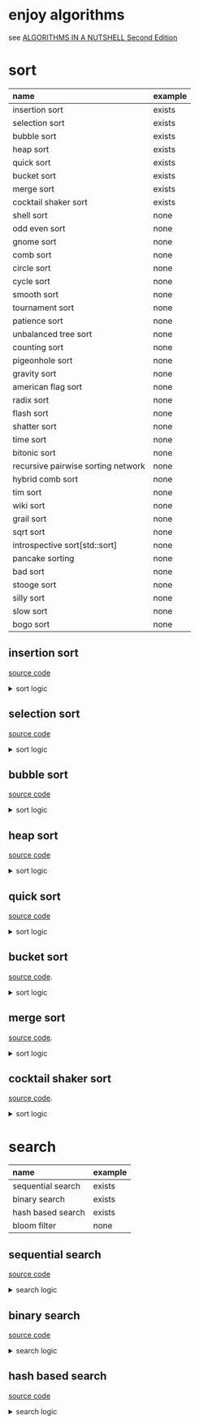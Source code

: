 # enjoy algorithms

see [ALGORITHMS IN A NUTSHELL Second Edition](https://www.oreilly.com/library/view/algorithms-in-a/9781491912973/)

# sort

| name | example |
| :----- | :----- |
| insertion sort | exists |
| selection sort | exists |
| bubble sort | exists |
| heap sort | exists |
| quick sort | exists |
| bucket sort | exists |
| merge sort | exists |
| cocktail shaker sort | exists |
| shell sort | none |
| odd even sort | none |
| gnome sort | none |
| comb sort | none |
| circle sort | none |
| cycle sort | none |
| smooth sort | none |
| tournament sort | none |
| patience sort | none |
| unbalanced tree sort | none |
| counting sort | none |
| pigeonhole sort | none |
| gravity sort | none |
| american flag sort | none |
| radix sort | none |
| flash sort | none |
| shatter sort | none |
| time sort | none |
| bitonic sort | none |
| recursive pairwise sorting network | none |
| hybrid comb sort | none |
| tim sort | none |
| wiki sort | none |
| grail sort | none |
| sqrt sort | none |
| introspective sort[std::sort] | none |
| pancake sorting | none |
| bad sort | none |
| stooge sort | none |
| silly sort | none |
| slow sort | none |
| bogo sort | none |

## insertion sort

[source code](./erlang_code/sort/insertion_sort.erl)

<details><summary>sort logic</summary>

```erlang
sort(L) when 1 >= length(L) -> 
  L;
sort(L) ->
  sort(L, fun(A, B) -> compare(A, B) end).
sort(L, F) ->
  % when occured insertion then retry
  case sort(L, F, false) of
    {L1, true} -> sort(L1, F);
    {L1, false} -> L1
  end.
sort(L, F, Insertion) ->
  sort([], L, F, Insertion).
sort(Front, Rear, _, Insertion) when 1 >= length(Rear) ->
  {lists:append(Front, Rear), Insertion};
sort(Front, Rear, F, Insertion) ->
  [H1, H2 | T] = Rear,
  case F(H1, H2) of
    greater_than -> 
      insertion(H1, Front, [H2 | T], F);
    _ ->
      Front1 = lists:append(Front, [H1]),
      Rear1 = [H2 | T],
      sort(Front1, Rear1, F, Insertion)
  end.

-spec insertion(
  T, 
  list(T), 
  list(T), 
  fun((T, T) -> greater_than | equal_to | lower_than)) -> {list(T), true | false}.
insertion(Value, Front, Rear, _) when 0 >= length(Rear) ->
  {lists:append(Front, [Value]), true};
insertion(Value, Front, Rear, F) ->
  [H1 | T] = Rear,
  case F(Value, H1) of
    greater_than ->
      Front1 = lists:append(Front, [H1]),
      insertion(Value, Front1, T, F);
    _ ->
      Front1 = lists:append(Front, [Value]),
      L = lists:append(Front1, Rear),
      {L, true}
  end.
```

</details>

## selection sort

[source code](./erlang_code/sort/selection_sort.erl)

<details><summary>sort logic</summary>

```erlang
-spec sort(list(T)) -> list(T).
sort(L) when 1 >= length(L) ->
  L;
sort(L) ->
  sort(
    L, 
    fun(A, B) -> compare(A, B) end,
    length(L)).

-spec sort(
  list(T), 
  fun((T, T) -> greater_than | equal_to | lower_than),
  integer()) -> list(T).
sort(L, _, 0) ->
  L;
sort(L, F, N) ->
  {MaxValue, L1} = get_max_value(L, F, []),
  L2 = lists:append(L1, [MaxValue]),
  sort(L2, F, N-1).

-spec get_max_value(
  list(T),
  fun((T, T) -> greater_than | equal_to | lower_than),
  list(T)) -> {T, list(T)}.
get_max_value(L, _, Retain) when 1 >= length(L) ->
  [H1|_] = L,
  {H1, Retain};
get_max_value(L, F, Retain) ->
  [H1, H2|T] = L,
  case F(H1, H2) of
    greater_than ->
      Retain1 = lists:append(Retain, [H2]),
      L1 = [H1 | T],
      get_max_value(L1, F, Retain1);
    _ ->
      Retain1 = lists:append(Retain, [H1]),
      L1 = [H2 | T],
      get_max_value(L1, F, Retain1)
  end.
```

</details>

## bubble sort

[source code](./erlang_code/sort/bubble_sort.erl)

<details><summary>sort logic</summary>

```erlang
sort(L) ->
  sort(L, fun(A, B) -> compare(A, B) end).
sort(L, _) when 1 >= length(L) ->
  L;
sort(L, F) ->
  case sort(L, F, false) of
    {L2, true} -> sort(L2, F);
    {L2, false} -> L2
  end.
sort(L, _, Move) when 1 >= length(L) ->
  {L, Move};
sort(L, F, Move) ->
  [A, B | T] = L,
  case F(A, B) of
    greater_than ->
      {Rest, _} = sort([A|T], F, Move),
      {[B|Rest], true};
    _ ->
      {Rest, Move2} = sort([B|T], F, Move),
      {[A|Rest], Move2}
  end.

```

</details>

## heap sort

[source code](./erlang_code/sort/heap_sort.erl)

<details><summary>sort logic</summary>

```erlang
sort(L) when length(L) =< 0 ->
  [];
sort(L) ->
  F = fun(A, B) -> compare(A, B) end,
  L1 = build_heap(L, F),
  N = length(L1),
  sort(L1, F, N).
sort(L, _, I) when I =< 1 ->
  L;
sort(L, F, I) ->
  L1 = swap(L, 1, I),
  L2 = heap_sort(L1, F, 1, I),
  sort(L2, F, I - 1).

build_heap(L, F) ->
  N = length(L),
  I = trunc(N / 2),
  build_heap(L, F, I, N + 1).
build_heap(L, _, I, _) when I =< 0 -> L;
build_heap(L, F, I, N) ->
  L1 = heap_sort(L, F, I, N),
  build_heap(L1, F, I - 1, N).

-spec heap_sort(
  list(T),
  fun((T, T) -> greater_than | lower_than | equal_to),
  I, 
  I) -> list(T).
heap_sort(L, F, I, N) ->
  {LeftNodeIndex, RightNodeIndex} = get_child_index(I, N),
  RootNode = list_nth(I, L),
  LeftNode = list_nth(LeftNodeIndex, L),
  RightNode = list_nth(RightNodeIndex, L),
  case max_nodes(F, RootNode, LeftNode, RightNode) of
    right ->
      L1 = swap(L, I, RightNodeIndex),
      heap_sort(L1, F, RightNodeIndex, N);
    left ->
      L1 = swap(L, I, LeftNodeIndex),
      heap_sort(L1, F, LeftNodeIndex, N);
    _ ->
      L
  end.
```

</details>

## quick sort

[source code](./erlang_code/sort/quick_sort.erl)

<details><summary>sort logic</summary>

```erlang
-spec sort(list(T)) -> list(T).
sort(L) ->
  quick_sort(L).

-spec quick_sort(list(T)) -> list(T).
quick_sort([]) -> [];
quick_sort(L) when length(L) =:= 1 -> L;
quick_sort(L) when length(L) < 100 -> heap_sort:sort(L);
quick_sort(L) ->
  quick_sort(L, get_pivot_index(L)).
quick_sort(L, PivotIndex) when length(L) < PivotIndex ->
  heap_sort:sort(L);
quick_sort(L, PivotIndex) ->
  {L1, L2} = partition(L, PivotIndex),
  case L1 of
    L -> quick_sort(L, PivotIndex + 1);
    _ ->
      lists:append(
        quick_sort(L1),
        quick_sort(L2))
  end.
```

</details>

## bucket sort

[source code](./erlang_code/sort/bucket_sort.erl).

<details><summary>sort logic</summary>

```erlang
-spec sort(list(T)) -> list(T).
sort([]) -> [];
sort(L) ->
  sort(L, maps:new()).
sort([], Map) ->
  generate_list_from_map(Map, 1, [], maps:size(Map));
sort(L, Map) ->
  [#item{sort_value=Value}|T] = L,
  Map1 = case maps:is_key(Value, Map) of
    false ->
      maps:put(Value, [#item{sort_value=Value}], Map);
    true ->
      MapList = maps:get(Value, Map),
      RemovedMap = maps:remove(Value, Map),
      maps:put(Value, [#item{sort_value=Value} | MapList], RemovedMap)
  end,
  sort(T, Map1).

-spec generate_list_from_map(map(), integer(), list(T), integer()) -> list(T).
generate_list_from_map(_, _, L, Size) when Size =< 0 -> L;
generate_list_from_map(Map, I, L, _) ->
  {MapList, Map1} = case maps:is_key(I, Map) of
    true -> 
      List = maps:get(I, Map),
      RemovedMap = maps:remove(I, Map),
      {List, RemovedMap};
    false ->  {[], Map}
  end,
  L1 = lists:append(L, MapList),
  generate_list_from_map(Map1, I + 1, L1, maps:size(Map1)).
```

</details>

## merge sort

[source code](./erlang_code/sort/merge_sort.erl).

<details><summary>sort logic</summary>

```erlang
-spec sort(list(T)) -> list(T).
sort([]) -> [];
sort(L) when length(L) < 2 -> L;
sort(L) when length(L) =:= 2 -> 
  [Item1, Item2] = L,
  case compare(Item1, Item2) of
    greater_than -> swap(L, 1, 2);
    _ -> L
  end;
sort(L) ->
  SplitIndex = trunc(length(L) / 2),
  {L1, L2} = split_list(SplitIndex, L),
  SortedL1 = sort(L1),
  SortedL2 = sort(L2),
  merge(SortedL1, SortedL2).

-spec merge(list(T), list(T)) -> list(T).
merge(L1, L2) -> merge(L1, L2, []).
-spec merge(list(T), list(T), list(T)) -> list(T).
merge([], [], ResultList) -> ResultList;
merge(L1, [], ResultList) -> lists:append(ResultList, L1);
merge([], L2, ResultList) -> lists:append(ResultList, L2);
merge(L1, L2, ResultList) -> 
  [H1|T1] = L1,
  [H2|T2] = L2,
  case compare(H1, H2) of
    equal_to ->
      ResultList1 = lists:append(ResultList, [H1, H2]),
      merge(T1, T2, ResultList1);
    greater_than ->
      ResultList1 = lists:append(ResultList, [H2]),
      merge(L1, T2, ResultList1);
    lower_than ->
      ResultList1 = lists:append(ResultList, [H1]),
      merge(T1, L2, ResultList1)
  end.
```

</details>

## cocktail shaker sort


[source code](./erlang_code/sort/cocktail_shaker_sort.erl).

<details><summary>sort logic</summary>

```erlang
-spec sort(list(T)) -> list(T).
sort([]) -> [];
sort(L) ->
  sort(L, min, [], []).
sort([], _, Asc, Desc) ->
  lists:append(Asc, lists:reverse(Desc));
sort(L, Direction, Asc, Desc) ->
  case Direction of
    min ->
      {MinValue, L1} = choice_min_value(L),
      Asc1 = lists:append(Asc, [MinValue]),
      sort(L1, max, Asc1, Desc);
    max ->
      {MaxValue, L1} = choice_max_value(L),
      Desc1 = lists:append(Desc, [MaxValue]),
      sort(L1, min, Asc, Desc1)
  end.
```

</details>

# search

| name | example |
| :----- | :----- |
| sequential search | exists |
| binary search | exists |
| hash based search | exists |
| bloom filter | none |

## sequential search

[source code](./erlang_code/search/sequential_search.erl)

<details><summary>search logic</summary>

```erlang
-spec search(T, list(T)) -> T | not_found.
search(_, []) -> not_found;
search(Value, L) -> 
  [H|T] = L,
  case compare(Value, H) of
    equal_to -> H;
    _ -> search(Value, T)
  end.
```

</details>

## binary search

[source code](./erlang_code/search/binary_search.erl)

<details><summary>search logic</summary>

```erlang
-spec search(T, list(T)) -> T | not_found.
search(_, []) -> not_found;
search(Value, L) -> 
  search(Value, L, 1, length(L)).
search(_, _, Min, Max) when Min > Max -> not_found;
search(Value, L, Min, Max) -> 
  Index = trunc((Max + Min)  / 2),
  case compare(Value, lists:nth(Index, L)) of 
    equal_to -> Value;
    greater_than -> search(Value, L, Index + 1, Max);
    _ -> search(Value, L, Min, Index - 1)
  end.
```

</details>

## hash based search

[source code](./erlang_code/search/hash_based_search.erl)

<details><summary>search logic</summary>

```erlang
-spec search(T, list(T)) -> T | not_found.
search(_, []) -> not_found;
search(Value, L) -> 
  HashTable = create_hash_table(L),
  #item{value=SortValue} = Value,
  ValueHash = hash(SortValue),
  case maps:is_key(ValueHash, HashTable) of
    false -> not_found;
    true -> maps:get(ValueHash, HashTable)
  end.

-spec create_hash_table(list()) -> map().
create_hash_table(L) ->
  create_hash_table(L, maps:new()).
-spec create_hash_table(list(), map()) -> map().
create_hash_table([], Map) -> Map;
create_hash_table(L, Map) ->
  [H|T] = L,
  #item{value=SortValue} = H,
  Map1 = maps:put(hash(SortValue), H, Map),
  create_hash_table(T, Map1).
```

</details>
